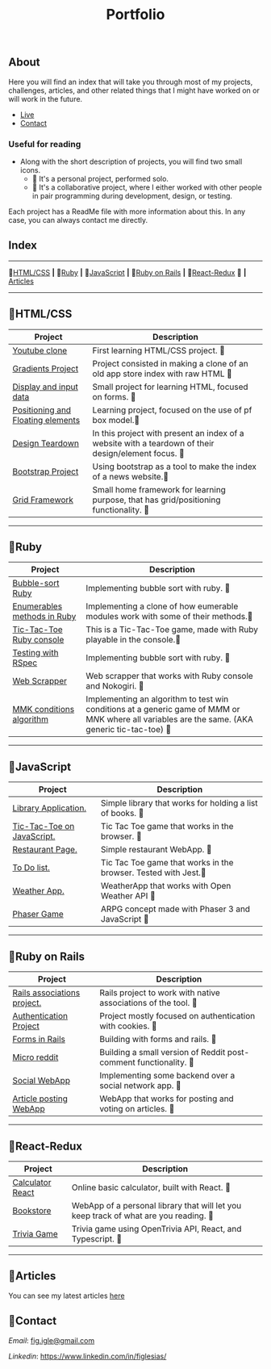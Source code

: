<br />
<p align="center">
  <h1 align="center"><strong>Portfolio</strong></h1>
    <br />
</p>

<!-- TABLE OF CONTENTS -->

## About

Here you will find an index that will take you through most of my projects, challenges, articles, and other related things that I might have worked on or will work in the future.

* [Live](https://fig77.github.io/Portfolio-index/)
* [Contact](#contact)

### Useful for reading
 * Along with the short description of projects, you will find two small icons.
   - 👤 It's a personal project, performed solo.
   - 👥 It's a collaborative project, where I either worked with other people in pair programming during development, design, or testing.
  
  Each project has a ReadMe file with more information about this. In any case, you can always contact me directly.

## Index

----

📁[HTML/CSS](#htmlcss) **|** 📁[Ruby](#ruby) **|** 📁[JavaScript](#javascript) **|** 📁[Ruby on Rails](#ruby-on-rails) **|** 📁[React-Redux](#react-redux) 📁 **|** [Articles](#articles)

---

## 📂HTML/CSS

| Project | Description |
| ------------- | ------------- |
| [Youtube clone](https://github.com/Fig77/YoutubeClone-Facu-Josue)  | First learning HTML/CSS project. 👥|
| [Gradients Project](https://github.com/Fig77/Gradients-Project)  | Project consisted in making a clone of an old app store index with raw HTML 👤|
|[Display and input data](https://github.com/kalavhan/DisplayingandInputtingData) | Small project for learning HTML, focused on forms. 👥|
|[Positioning and Floating elements ](https://github.com/Fig77/Floating-and-Positioning-Elements) | Learning project, focused on the use of pf box model.👥|
|[Design Teardown](https://github.com/kalavhan/Desgin-teardown) | In this project with present an index of a website with a teardown of their design/element focus. 👥|
|[Bootstrap Project](https://github.com/Fig77/using-boostrap) | Using bootstrap as a tool to make the index of a news website.👤|
|[Grid Framework](https://github.com/kalavhan/Desgin-teardown) | Small home framework for learning purpose, that has grid/positioning functionality. 👥|

---

## 📂Ruby

| Project | Description |
| ------------- | ------------- |
| [Bubble-sort Ruby](https://github.com/Fig77/bubble_sort_microverse)  | Implementing bubble sort with ruby. 👥|
| [Enumerables methods in Ruby](https://github.com/Fig77/bubble_sort_microverse)  | Implementing a clone of how eumerable modules work with some of their methods.👤|
| [Tic-Tac-Toe Ruby console](https://github.com/bafiam/tic_tac_toe)| This is a Tic-Tac-Toe game, made with Ruby playable in the console.👤|
| [Testing with RSpec](https://github.com/Fig77/bubble_sort_microverse)  | Implementing bubble sort with ruby. 👥|
| [Web Scrapper](https://github.com/Fig77/Halpin-hand)  | Web scrapper that works with Ruby console and Nokogiri. 👤|
| [MMK conditions algorithm](https://github.com/Fig77/MNK-condition-test) | Implementing an algorithm to test win conditions at a generic game of M*M*M or M*N*K where all variables are the same. (AKA generic tic-tac-toe) 👤|

---

## 📂JavaScript

| Project | Description |
| ------------- | ------------- |
| [Library Application.](https://github.com/HADDADSOHAIB/library)  | Simple library that works for holding a list of books. 👥|
| [Tic-Tac-Toe on JavaScript.](https://github.com/Fig77/tic-tac-toejs)  | Tic Tac Toe game that works in the browser. 👥|
| [Restaurant Page.](https://github.com/Fig77/Food) | Simple restaurant WebApp. 👤|
| [To Do list.](https://github.com/Fig77/tic-tac-toejs)  | Tic Tac Toe game that works in the browser. Tested with Jest.👥|
| [Weather App.](https://github.com/Fig77/Weather-API) | WeatherApp that works with Open Weather API 👤|
| [Phaser Game](https://github.com/Fig77/Javascript-HTML-concept-ARPG) | ARPG concept made with Phaser 3 and JavaScript 👤|

---

## 📂Ruby on Rails

| Project | Description |
| ------------- | ------------- |
| [Rails associations project.](https://github.com/Dandush03/Associations-Rails)  | Rails project to work with native associations of the tool. 👥|
| [Authentication Project](https://github.com/Fig77/Authentication-collaborative)  | Project mostly focused on authentication with cookies. 👥|
| [Forms in Rails](https://github.com/Dandush03/Ruby-on-Rails-Form)  | Building with forms and rails. 👥|
| [Micro reddit](https://github.com/Fig77/micro-reddit-collaborative-project)  | Building a small version of Reddit post-comment functionality. 👥|
|[Social WebApp](https://github.com/Fig77/ror-social-scaffold)| Implementing some backend over a social network app. 👥|
|[Article posting WebApp](https://github.com/Fig77/RoR-Capston-project)| WebApp that works for posting and voting on articles. 👤|

---

## 📂React-Redux

| Project | Description |
| ------------- | ------------- |
| [Calculator React](https://github.com/Fig77/Calculator-React)  | Online basic calculator, built with React. 👤|
| [Bookstore](https://github.com/dannisonarias/bookstore)  | WebApp of a personal library that will let you keep track of what are you reading. 👥|
| [Trivia Game](https://github.com/Fig77/React-Quiz)  | Trivia game using OpenTrivia API, React, and Typescript. 👤|

---

## 📖Articles

 You can see my latest articles [here](https://hackernoon.com/u/Figle71)

<!-- CONTACT -->

## 📱Contact 

*Email*: fig.igle@gmail.com

*Linkedin*: https://www.linkedin.com/in/figlesias/

<!-- MARKDOWN LINKS & IMAGES -->
<!-- https://www.markdownguide.org/basic-syntax/#reference-style-links -->

[contributors-shield]: https://img.shields.io/badge/Contributors-1-%2300ff00
[contributors-url]: https://github.com/Fig77/new-repo-js//graphs/contributors
[issues-shield]: https://img.shields.io/badge/issues-0-%2300ff00
[issues-url]: https://github.com/Fig77/new-repo-js//issues/
